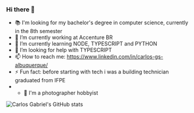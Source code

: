 ### Hi there 👋
- 📚 I'm looking for my bachelor's degree in computer science, currently in the 8th semester
- 🔭 I’m currently working at Accenture BR
- 🌱 I’m currently learning NODE, TYPESCRIPT and PYTHON
- 🤔 I’m looking for help with TYPESCRIPT
- 📫 How to reach me: https://www.linkedin.com/in/carlos-gs-albuquerque/
- ⚡ Fun fact: before starting with tech i was a building technician graduated from IFPE
- - 📸 I'm a photographer hobbyist

![Carlos Gabriel's GitHub stats](https://github-readme-stats.vercel.app/api?username=carlossgabriel&count_private=true&show_icons=true&theme=dracula)
